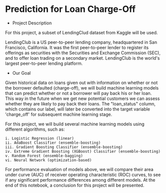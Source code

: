 # Prediction for Loan Charge-Off

* Project Description

For this project, a subset of LendingClud dataset from Kaggle will be used.

LendingClub is a US peer-to-peer lending company, headquartered in San Francisco, California. It was the first peer-to-peer lender to register its offerings as securities with the Securities and Exchange Commission (SEC), and to offer loan trading on a secondary market. LendingClub is the world's largest peer-to-peer lending platform.

* Our Goal

Given historical data on loans given out with information on whether or not the borrower defaulted (charge-off), we will build machine learning models that can predict whether or not a borrower will pay back his or her loan. This way in the future when we get new potential customers we can assess whether they are likely to pay back their loans. The "loan_status" column, which contains our label, will later be converted into the target variable 'charge_off' for subsequent machine learning stage.

For this project, we will build several machine learning models using different algorithms, such as:

	i. Logistic Regression (linear)
	ii. AdaBoost Classifier (ensemble-boosting)
	iii. Gradient Boosting Classifier (ensemble-boosting)
	iv. Extreme Gradient Boosting (XGBoost) Classifier (ensemble-boosting)
	v. Random Forest (ensemble-bagging)
	vi. Neural Network (optimization-based)
For performance evaluation of models above, we will compare their area under curve (AUC) of receiver operating characteristic (ROC) curves, to see if any significant performance differences among different models. At the end of this notebook, a conclusion for this project will be presented.
